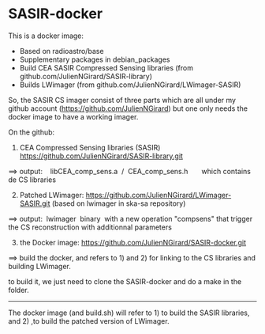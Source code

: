 # SASIR-docker

This is a docker image:

* Based on radioastro/base
* Supplementary packages in debian_packages
* Build CEA SASIR Compressed Sensing libraries (from github.com/JulienNGirard/SASIR-library)
* Builds LWimager (from github.com/JulienNGirard/LWimager-SASIR)


So, the SASIR CS imager consist of three parts which are all under my github account (https://github.com/JulienNGirard) but one only needs the docker image to have a working imager.

On the github:
1) CEA Compressed Sensing libraries (SASIR)
https://github.com/JulienNGirard/SASIR-library.git

==> output:    libCEA_comp_sens.a  /  CEA_comp_sens.h       which contains de CS libraries

2) Patched LWimager:
https://github.com/JulienNGirard/LWimager-SASIR.git (based on lwimager in ska-sa repository)

==> output:  lwimager  binary  with a new operation "compsens" that trigger the CS reconstruction with additionnal parameters

3) the Docker image:
https://github.com/JulienNGirard/SASIR-docker.git

==> build the docker, and refers to 1) and 2) for linking to the CS libraries and building LWimager.

to build it, we just need to clone the SASIR-docker and do a make in the folder.


_____________________________

The docker image (and build.sh) will refer to 1) to build the SASIR libraries, and 2) ,to build the patched version of LWimager.


